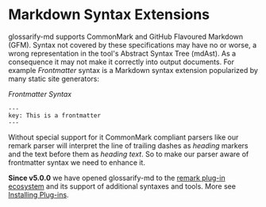 # Markdown Syntax Extensions

[doc-conceptual-layers]: ./conceptual-layers.md
[doc-plugins]: ./plugins.md
[remark-frontmatter]: https://npmjs.com/package/remark-frontmatter
[remark-plugins]: https://github.com/remarkjs/awesome-remark
[unified-config]: https://github.com/unifiedjs/unified-engine/blob/main/doc/configure.md

glossarify-md supports CommonMark and GitHub Flavoured Markdown (GFM). Syntax not covered by these specifications may have no or worse, a wrong representation in the tool's Abstract Syntax Tree (mdAst). As a consequence it may not make it correctly into output documents. For example *Frontmatter* syntax is a Markdown syntax extension popularized by many static site generators:

*Frontmatter Syntax*

```
---
key: This is a frontmatter
---
```

Without special support for it CommonMark compliant parsers like our remark parser will interpret the line of trailing dashes as *heading* markers and the text before them as *heading text*. So to make our parser aware of frontmatter syntax we need to enhance it.

**Since v5.0.0** we have opened glossarify-md to the [remark plug-in ecosystem][remark-plugins] and its support of additional syntaxes and tools. More see [Installing Plug-ins][doc-plugins].
